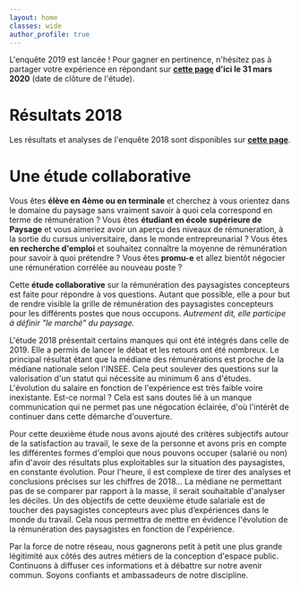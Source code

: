 ```yaml
---
layout: home
classes: wide
author_profile: true
---
```


L'enquête 2019 est lancée !
Pour gagner en pertinence, n'hésitez pas à partager votre expérience en répondant sur **[cette page](https://framaforms.org/etude-salaire-2019-paysagiste-concepteur-1571164965) d'ici le 31 mars 2020** (date de clôture de l'étude).

# Résultats 2018
Les résultats et analyses de l'enquête 2018 sont disponibles sur **[cette page](https://pocman.github.io/etude-salariale-paysagiste-concepteur/etude-salariale-2018/)**.

# Une étude collaborative
Vous êtes **élève en 4ème ou en terminale** et cherchez à vous orientez dans le domaine du paysage sans vraiment savoir à quoi cela correspond en terme de rémunération ? Vous êtes **étudiant en école supérieure de Paysage** et vous aimeriez avoir un aperçu des niveaux de rémuneration, à la sortie du cursus universitaire, dans le monde entrepreunarial ? Vous êtes **en recherche d'emploi** et souhaitez connaître la moyenne de rémunération pour savoir à quoi prétendre ? Vous êtes **promu-e** et allez bientôt négocier une rémunération corrélée au nouveau poste ? 

Cette **étude collaborative** sur la rémunération des paysagistes concepteurs est faite pour répondre à vos questions. Autant que possible, elle a pour but de rendre visible la grille de rémunération des paysagistes concepteurs pour les différents postes que nous occupons. _Autrement dit, elle participe à définir "le marché" du paysage._

L'étude 2018 présentait certains manques qui ont été intégrés dans celle de 2019. Elle a permis de lancer le débat et les retours ont été nombreux. Le principal résultat étant que la médiane des rémunérations est proche de la médiane nationale selon l'INSEE. Cela peut soulever des questions sur la valorisation d'un statut qui nécessite au minimum 6 ans d'études. L'évolution du salaire en fonction de l'expérience est très faible voire inexistante. Est-ce normal ? Cela est sans doutes lié à un manque communication qui ne permet pas une négocation éclairée, d'où l'intérêt de continuer dans cette démarche d'ouverture. 

Pour cette deuxième étude nous avons ajouté des critères subjectifs autour de la satisfaction au travail, le sexe de la personne et avons pris en compte les différentes formes d'emploi que nous pouvons occuper (salarié ou non) afin d'avoir des résultats plus exploitables sur la situation des paysagistes, en constante évolution. Pour l'heure, il est complexe de tirer des analyses et conclusions précises sur les chiffres de 2018... La médiane ne permettant pas de se comparer par rapport à la masse, il serait souhaitable d'analyser les déciles. Un des objectifs de cette deuxième étude salariale est de toucher des paysagistes concepteurs avec plus d’expériences dans le monde du travail. Cela nous permettra de mettre en évidence l'évolution de la rémunération des paysagistes en fonction de l'expérience.

Par la force de notre réseau, nous gagnerons petit à petit une plus grande légitimité aux côtés des autres métiers de la conception d'espace public. Continuons à diffuser ces informations et à débattre sur notre avenir commun. Soyons confiants et ambassadeurs de notre discipline.

